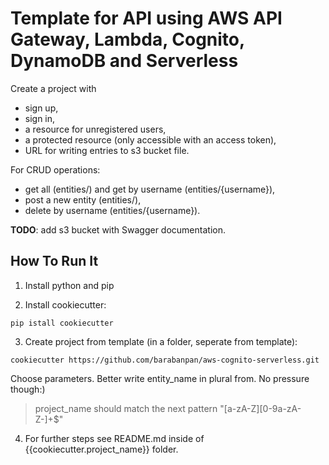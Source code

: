 # Template for API using AWS API Gateway, Lambda, Cognito, DynamoDB and Serverless

Create a project with 
 - sign up, 
 - sign in, 
 - a resource for unregistered users, 
 - a protected resource (only accessible with an access token),
 - URL for writing entries to s3 bucket file.

For CRUD operations:
 - get all (entities/) and get by username (entities/{username}),
 - post a new entity (entities/),
 - delete by username (entities/{username}).

**TODO**: add s3 bucket with Swagger documentation.

## How To Run It

1. Install python and pip

2. Install cookiecutter:
```
pip istall cookiecutter
```

3. Create project from template (in a folder, seperate from template):
```
cookiecutter https://github.com/barabanpan/aws-cognito-serverless.git
```

Choose parameters. Better write entity_name in plural from. No pressure though:)
> project_name should match the next pattern "[a-zA-Z][0-9a-zA-Z-]+$"

4. For further steps see README.md inside of {{cookiecutter.project_name}} folder.
